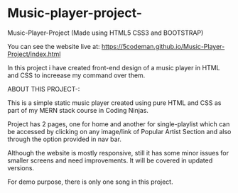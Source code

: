# Music-player-project-
Music-Player-Project (Made using HTML5 CSS3 and BOOTSTRAP)

You can see the website live at: https://5codeman.github.io/Music-Player-Project/index.html

In this project i have created front-end design of a music player in HTML and CSS to increease my command over them.

ABOUT THIS PROJECT-:

This is a simple static music player created using pure HTML and CSS as part of my MERN stack course in Coding Ninjas.

Project has 2 pages, one for home and another for single-playlist which can be accessed by clicking on any image/link of Popular Artist Section and also through the option provided in nav bar.

Although the website is mostly responsive, still it has some minor issues for smaller screens and need improvements. It will be covered in updated versions.

For demo purpose, there is only one song in this project.
